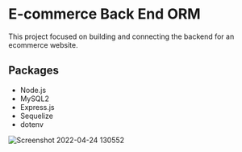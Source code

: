 # E-commerce Back End ORM

This project focused on building and connecting the backend for an ecommerce website.
## Packages
-   Node.js
-   MySQL2
-   Express.js
-   Sequelize
-   dotenv

![Screenshot 2022-04-24 130552](https://user-images.githubusercontent.com/91299930/164990243-3e635bdc-2c5a-4e52-bc33-195d2c8aa04f.jpg)

